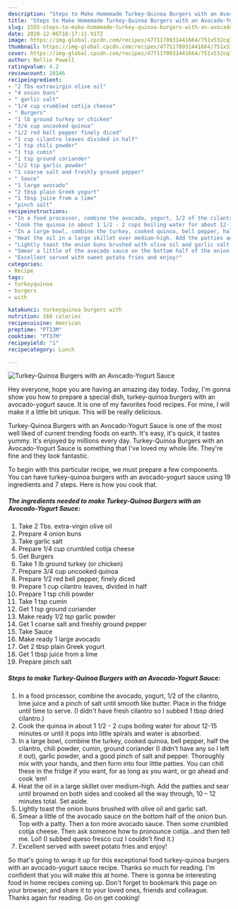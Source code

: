 ```yaml
---
description: "Steps to Make Homemade Turkey-Quinoa Burgers with an Avocado-Yogurt Sauce"
title: "Steps to Make Homemade Turkey-Quinoa Burgers with an Avocado-Yogurt Sauce"
slug: 1555-steps-to-make-homemade-turkey-quinoa-burgers-with-an-avocado-yogurt-sauce
date: 2020-12-06T16:17:11.917Z
image: https://img-global.cpcdn.com/recipes/4771170931441664/751x532cq70/turkey-quinoa-burgers-with-an-avocado-yogurt-sauce-recipe-main-photo.jpg
thumbnail: https://img-global.cpcdn.com/recipes/4771170931441664/751x532cq70/turkey-quinoa-burgers-with-an-avocado-yogurt-sauce-recipe-main-photo.jpg
cover: https://img-global.cpcdn.com/recipes/4771170931441664/751x532cq70/turkey-quinoa-burgers-with-an-avocado-yogurt-sauce-recipe-main-photo.jpg
author: Nellie Powell
ratingvalue: 4.2
reviewcount: 28146
recipeingredient:
- "2 Tbs extravirgin olive oil"
- "4 onion buns"
- " garlic salt"
- "1/4 cup crumbled cotija cheese"
- " Burgers"
- "1 lb ground turkey or chicken"
- "3/4 cup uncooked quinoa"
- "1/2 red bell pepper finely diced"
- "1 cup cilantro leaves divided in half"
- "1 tsp chili powder"
- "1 tsp cumin"
- "1 tsp ground coriander"
- "1/2 tsp garlic powder"
- "1 coarse salt and freshly ground pepper"
- " Sauce"
- "1 large avocado"
- "2 tbsp plain Greek yogurt"
- "1 tbsp juice from a lime"
- "pinch salt"
recipeinstructions:
- "In a food processor, combine the avocado, yogurt, 1/2 of the cilantro, lime juice and a pinch of salt until smooth like butter.  Place in the fridge until time to serve. (I didn&#39;t have fresh cilantro so I subbed 1 tbsp dried cilantro.)"
- "Cook the quinoa in about 1 1/2 - 2 cups boiling water for about 12-15 minutes or until it pops into little spirals and water is absorbed."
- "In a large bowl, combine the turkey, cooked quinoa, bell pepper, half the cilantro, chili powder, cumin, ground coriander (I didn&#39;t have any so I left it out), garlic powder, and a good pinch of salt and pepper. Thoroughly mix with your hands, and then form into four little patties. You can chill these in the fridge if you want, for as long as you want, or go ahead and cook ‘em!"
- "Heat the oil in a large skillet over medium-high. Add the patties and sear until browned on both sides and cooked all the way through, 10 – 12 minutes total. Set aside."
- "Lightly toast the onion buns brushed with olive oil and garlic salt."
- "Smear a little of the avocado sauce on the bottom half of the onion bun. Top with a patty. Then a ton more avocado sauce. Then some crumbled cotija cheese. Then ask someone how to pronounce cotija...and then tell me. Lol! (I subbed queso fresco cuz I couldn&#39;t find it.)"
- "Excellent served with sweet potato fries and enjoy!"
categories:
- Recipe
tags:
- turkeyquinoa
- burgers
- with

katakunci: turkeyquinoa burgers with 
nutrition: 168 calories
recipecuisine: American
preptime: "PT13M"
cooktime: "PT37M"
recipeyield: "1"
recipecategory: Lunch

---
```



![Turkey-Quinoa Burgers with an Avocado-Yogurt Sauce](https://img-global.cpcdn.com/recipes/4771170931441664/751x532cq70/turkey-quinoa-burgers-with-an-avocado-yogurt-sauce-recipe-main-photo.jpg)

Hey everyone, hope you are having an amazing day today. Today, I'm gonna show you how to prepare a special dish, turkey-quinoa burgers with an avocado-yogurt sauce. It is one of my favorites food recipes. For mine, I will make it a little bit unique. This will be really delicious.



Turkey-Quinoa Burgers with an Avocado-Yogurt Sauce is one of the most well liked of current trending foods on earth. It's easy, it's quick, it tastes yummy. It's enjoyed by millions every day. Turkey-Quinoa Burgers with an Avocado-Yogurt Sauce is something that I've loved my whole life. They're fine and they look fantastic.


To begin with this particular recipe, we must prepare a few components. You can have turkey-quinoa burgers with an avocado-yogurt sauce using 19 ingredients and 7 steps. Here is how you cook that.

<!--inarticleads1-->

##### The ingredients needed to make Turkey-Quinoa Burgers with an Avocado-Yogurt Sauce:

1. Take 2 Tbs. extra-virgin olive oil
1. Prepare 4 onion buns
1. Take  garlic salt
1. Prepare 1/4 cup crumbled cotija cheese
1. Get  Burgers
1. Take 1 lb ground turkey (or chicken)
1. Prepare 3/4 cup uncooked quinoa
1. Prepare 1/2 red bell pepper, finely diced
1. Prepare 1 cup cilantro leaves, divided in half
1. Prepare 1 tsp chili powder
1. Take 1 tsp cumin
1. Get 1 tsp ground coriander
1. Make ready 1/2 tsp garlic powder
1. Get 1 coarse salt and freshly ground pepper
1. Take  Sauce
1. Make ready 1 large avocado
1. Get 2 tbsp plain Greek yogurt
1. Get 1 tbsp juice from a lime
1. Prepare pinch salt




<!--inarticleads2-->

##### Steps to make Turkey-Quinoa Burgers with an Avocado-Yogurt Sauce:

1. In a food processor, combine the avocado, yogurt, 1/2 of the cilantro, lime juice and a pinch of salt until smooth like butter.  Place in the fridge until time to serve. (I didn&#39;t have fresh cilantro so I subbed 1 tbsp dried cilantro.)
1. Cook the quinoa in about 1 1/2 - 2 cups boiling water for about 12-15 minutes or until it pops into little spirals and water is absorbed.
1. In a large bowl, combine the turkey, cooked quinoa, bell pepper, half the cilantro, chili powder, cumin, ground coriander (I didn&#39;t have any so I left it out), garlic powder, and a good pinch of salt and pepper. Thoroughly mix with your hands, and then form into four little patties. You can chill these in the fridge if you want, for as long as you want, or go ahead and cook ‘em!
1. Heat the oil in a large skillet over medium-high. Add the patties and sear until browned on both sides and cooked all the way through, 10 – 12 minutes total. Set aside.
1. Lightly toast the onion buns brushed with olive oil and garlic salt.
1. Smear a little of the avocado sauce on the bottom half of the onion bun. Top with a patty. Then a ton more avocado sauce. Then some crumbled cotija cheese. Then ask someone how to pronounce cotija...and then tell me. Lol! (I subbed queso fresco cuz I couldn&#39;t find it.)
1. Excellent served with sweet potato fries and enjoy!




So that's going to wrap it up for this exceptional food turkey-quinoa burgers with an avocado-yogurt sauce recipe. Thanks so much for reading. I'm confident that you will make this at home. There is gonna be interesting food in home recipes coming up. Don't forget to bookmark this page on your browser, and share it to your loved ones, friends and colleague. Thanks again for reading. Go on get cooking!
